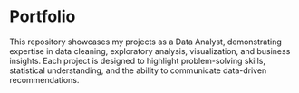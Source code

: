 # Portfolio

This repository showcases my projects as a Data Analyst, demonstrating expertise in data cleaning, exploratory analysis, visualization, and business insights. Each project is designed to highlight problem-solving skills, statistical understanding, and the ability to communicate data-driven recommendations.

